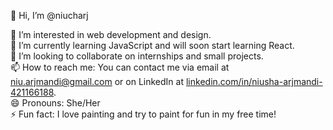 👋 Hi, I’m @niucharj

👀 I’m interested in web development and design.  
🌱 I’m currently learning JavaScript and will soon start learning React.  
💞️ I’m looking to collaborate on internships and small projects.  
📫 How to reach me: You can contact me via email at [niu.arjmandi@gmail.com](mailto:niu.arjmandi@gmail.com) or on LinkedIn at [linkedin.com/in/niusha-arjmandi-421166188](https://www.linkedin.com/in/niusha-arjmandi-421166188).  
😄 Pronouns: She/Her  
⚡ Fun fact: I love painting and try to paint for fun in my free time!
